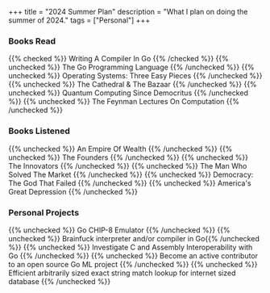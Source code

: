 +++
title = "2024 Summer Plan"
description = "What I plan on doing the summer of 2024."
tags = ["Personal"]
+++



### Books Read
{{% checked %}} Writing A Compiler In Go {{% /checked %}}
{{% unchecked %}} The Go Programming Language {{% /unchecked %}}
{{% unchecked %}} Operating Systems: Three Easy Pieces {{% /unchecked %}}
{{% unchecked %}} The Cathedral & The Bazaar {{% /unchecked %}}
{{% unchecked %}} Quantum Computing Since Democritus {{% /unchecked %}}
{{% unchecked %}} The Feynman Lectures On Computation {{% /unchecked %}}



### Books Listened
{{% unchecked %}} An Empire Of Wealth {{% /unchecked %}}
{{% unchecked %}} The Founders {{% /unchecked %}}
{{% unchecked %}} The Innovators {{% /unchecked %}}
{{% unchecked %}} The Man Who Solved The Market {{% /unchecked %}}
{{% unchecked %}} Democracy: The God That Failed  {{% /unchecked %}}
{{% unchecked %}} America's Great Depression {{% /unchecked %}}



### Personal Projects
{{% unchecked %}} Go CHIP-8 Emulator {{% /unchecked %}}
{{% unchecked %}} Brainfuck interpreter and/or compiler in Go{{% /unchecked %}}
{{% unchecked %}} Investigate C and Assembly Interoperability with Go {{% /unchecked %}}
{{% unchecked %}} Become an active contributor to an open source Go ML project {{% /unchecked %}}
{{% unchecked %}} Efficient arbitrarily sized exact string match lookup for internet sized database {{% /unchecked %}}

